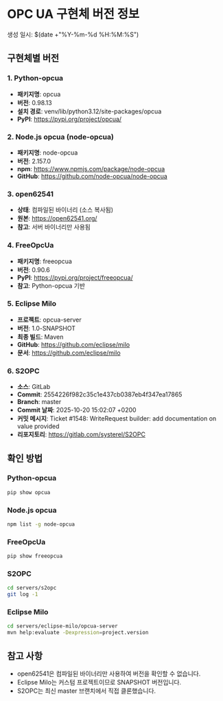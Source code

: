# OPC UA 구현체 버전 정보

생성 일시: $(date +"%Y-%m-%d %H:%M:%S")

## 구현체별 버전

### 1. Python-opcua
- **패키지명**: opcua
- **버전**: 0.98.13
- **설치 경로**: venv/lib/python3.12/site-packages/opcua
- **PyPI**: https://pypi.org/project/opcua/

### 2. Node.js opcua (node-opcua)
- **패키지명**: node-opcua
- **버전**: 2.157.0
- **npm**: https://www.npmjs.com/package/node-opcua
- **GitHub**: https://github.com/node-opcua/node-opcua

### 3. open62541
- **상태**: 컴파일된 바이너리 (소스 복사됨)
- **원본**: https://open62541.org/
- **참고**: 서버 바이너리만 사용됨

### 4. FreeOpcUa
- **패키지명**: freeopcua
- **버전**: 0.90.6
- **PyPI**: https://pypi.org/project/freeopcua/
- **참고**: Python-opcua 기반

### 5. Eclipse Milo
- **프로젝트**: opcua-server
- **버전**: 1.0-SNAPSHOT
- **최종 빌드**: Maven
- **GitHub**: https://github.com/eclipse/milo
- **문서**: https://github.com/eclipse/milo

### 6. S2OPC
- **소스**: GitLab
- **Commit**: 2554226f982c35c1e437cb0387eb4f347ea17865
- **Branch**: master
- **Commit 날짜**: 2025-10-20 15:02:07 +0200
- **커밋 메시지**: Ticket #1548: WriteRequest builder: add documentation on value provided
- **리포지토리**: https://gitlab.com/systerel/S2OPC

## 확인 방법

### Python-opcua
```bash
pip show opcua
```

### Node.js opcua
```bash
npm list -g node-opcua
```

### FreeOpcUa
```bash
pip show freeopcua
```

### S2OPC
```bash
cd servers/s2opc
git log -1
```

### Eclipse Milo
```bash
cd servers/eclipse-milo/opcua-server
mvn help:evaluate -Dexpression=project.version
```

## 참고 사항

- open62541은 컴파일된 바이너리만 사용하여 버전을 확인할 수 없습니다.
- Eclipse Milo는 커스텀 프로젝트이므로 SNAPSHOT 버전입니다.
- S2OPC는 최신 master 브랜치에서 직접 클론했습니다.

